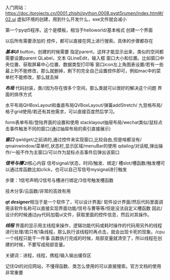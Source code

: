 入门网站：
https://doc.itprojects.cn/0001.zhishi/python.0008.pyqt5rumen/index.html#/02.ui
虚拟环境的创建，用到什么开发什么，exe文件就会减小

第一个pyqt5程序。这个是模板，相当于helloworld/基本格式
创建一个界面

以后所有需要添加的 控件，都可以直接在网上进行搜索。具体的步骤都存在


*********基本UI*********
button，创建的时候需要 指定parent，这样才能显示出来，类似的空间都需要设置parent
QLabel，文本
QLineEdit，输入框
窗口大小和位置。比如窗口中央位置、获取屏幕中心位置、数据类型打印等
窗口icon左上角图表设置/若有一些最上列不能修改，那么就删掉，剩下的完全自己设置控件即可，例如mac中的菜单栏不能修改，那么就去掉

*********布局*********
代码封装，类//因为存在很多个空间，那么类就可以很好的解决这个问题
界面的排序方式

水平布局QHBoxLayout和垂直布局QVBoxLayout/弹簧addStretch/
九宫格布局/格子grid使用/若还有其他需求，可以直接百度然后学习。

form表单布局/登陆界面的设置和使用
stacklayout抽屉布局/wechat类似/鼠标点击事件触发不同的窗口(通过抽屉布局的索引直接展示)


*********窗口*********
qwidget/之前讲的,通过控件来实现窗口,比较自由,但是啥都没有/
qmainwindow/菜单栏,状态栏,显示区域/menuBar的使用	
qdailog/对话框,弹出操作/一般不作为主窗口/可以作为鼠标点击事件后弹出该窗口

*********信号与槽*********Qt核心内容
信号signal/状态，时间/触发、绑定/
槽slot/槽函数/触发槽可以通过库函数比如click，也可以自己写信号mysignal进行触发

步骤：1信号声明/2信号与槽进行绑定/3信号触发槽函数

技术分享/云函数/非常的高效有用


*********qt designer*********相当于是一个软件了，可以设计界面/
软件设计界面/然后代码里面调用该软件名称可以直接实现界面功能/信号与曹等等/但是没法自定义槽函数
因此/设计的时候通过py代码加载ui文件，获取里面的控件信息，然后对其操作。


*********线程*********
界面的显示用主线程来操作，逻辑功能代码或耗时操作的代码用另外的线程进行处理/若只有1条线程，那么执行该线程时再点击，就会出现卡死的现象。/cpu一个线程只能干一件事
函数执行完成的时候，局部变量就清空了，所以线程在创建的时候，不要写成局部变量。

关键词：进程，线程，携程/输入输出缓存区

记住Qt的对应网站，不懂得函数、类怎么使用的可以直接搜索。官方文档的使用非常重要
